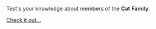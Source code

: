 Test's your knowledge about members of the **Cat** **Family**.

[Check it out...](https://ochuko56.github.io/cat-family/)